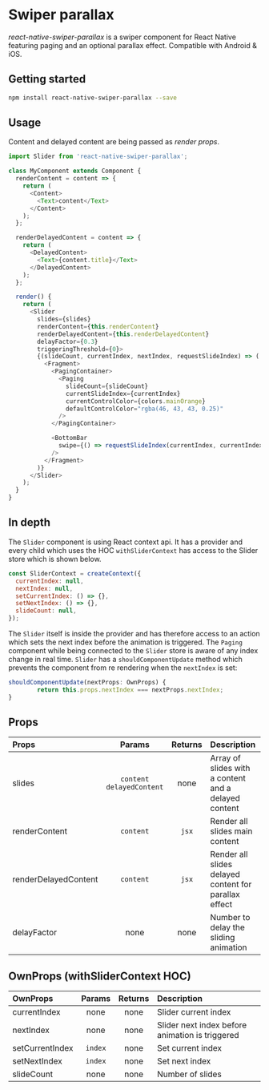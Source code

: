 # Swiper parallax

_react-native-swiper-parallax_ is a swiper component for React Native featuring paging and an optional parallax effect. Compatible with Android & iOS.

## Getting started

```bash
npm install react-native-swiper-parallax --save
```

## Usage

Content and delayed content are being passed as _render props_.

```javascript
import Slider from 'react-native-swiper-parallax';

class MyComponent extends Component {
  renderContent = content => {
    return (
      <Content>
        <Text>content</Text>
      </Content>
    );
  };

  renderDelayedContent = content => {
    return (
      <DelayedContent>
        <Text>{content.title}</Text>
      </DelayedContent>
    );
  };

  render() {
    return (
      <Slider
        slides={slides}
        renderContent={this.renderContent}
        renderDelayedContent={this.renderDelayedContent}
        delayFactor={0.3}
        triggeringThreshold={0}>
        {(slideCount, currentIndex, nextIndex, requestSlideIndex) => (
          <Fragment>
            <PagingContainer>
              <Paging
                slideCount={slideCount}
                currentSlideIndex={currentIndex}
                currentControlColor={colors.mainOrange}
                defaultControlColor="rgba(46, 43, 43, 0.25)"
              />
            </PagingContainer>

            <BottomBar
              swipe={() => requestSlideIndex(currentIndex, currentIndex + 1)}
            />
          </Fragment>
        )}
      </Slider>
    );
  }
}
```

## In depth

The `Slider` component is using React context api. It has a provider and every child which uses the HOC `withSliderContext` has access to the Slider store which is shown below.

```javascript
const SliderContext = createContext({
  currentIndex: null,
  nextIndex: null,
  setCurrentIndex: () => {},
  setNextIndex: () => {},
  slideCount: null,
});
```

The `Slider` itself is inside the provider and has therefore access to an action which sets the next index before the animation is triggered. The `Paging` component while being connected to the `Slider` store is aware of any index change in real time. `Slider` has a `shouldComponentUpdate` method which prevents the component from re rendering when the `nextIndex` is set:

```javascript
shouldComponentUpdate(nextProps: OwnProps) {
		return this.props.nextIndex === nextProps.nextIndex;
}
```

## Props

| Props                |           Params           | Returns | Description                                           |
| :------------------- | :------------------------: | :-----: | :---------------------------------------------------- |
| slides               | `content` `delayedContent` |  none   | Array of slides with a content and a delayed content  |
| renderContent        |         `content`          |  `jsx`  | Render all slides main content                        |
| renderDelayedContent |         `content`          |  `jsx`  | Render all slides delayed content for parallax effect |
| delayFactor          |            none            |  none   | Number to delay the sliding animation                 |

## OwnProps (withSliderContext HOC)

| OwnProps        | Params  | Returns | Description                                     |
| :-------------- | :-----: | :-----: | :---------------------------------------------- |
| currentIndex    |  none   |  none   | Slider current index                            |
| nextIndex       |  none   |  none   | Slider next index before animation is triggered |
| setCurrentIndex | `index` |  none   | Set current index                               |
| setNextIndex    | `index` |  none   | Set next index                                  |
| slideCount      |  none   |  none   | Number of slides                                |

